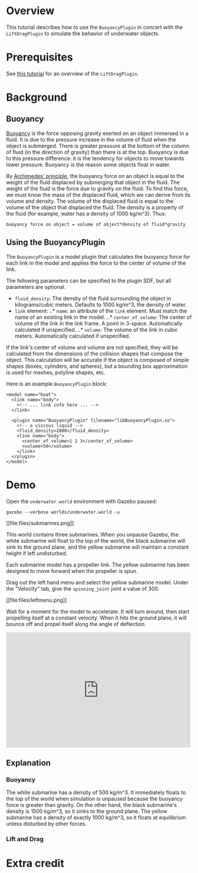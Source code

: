 # Overview

This tutorial describes how to use the `BuoyancyPlugin` in concert with the
`LiftDragPlugin` to simulate the behavior of underwater objects.

# Prerequisites
See [this tutorial](http://gazebosim.org/tutorials?tut=lift_drag&branch=lift_drag)
for an overview of the `LiftDragPlugin`.

# Background

## Buoyancy

[Buoyancy](http://en.wikipedia.org/wiki/Buoyancy) is the force opposing gravity
exerted on an object immersed in a fluid.
It is due to the pressure increase in the volume of fluid when the object is
submerged. There is greater pressure at the bottom of the column of fluid (in the
direction of gravity) than there is at the top. Buoyancy is due to this pressure
difference: it is the tendency for objects to move towards lower pressure. Buoyancy
is the reason some objects float in water.

By [Archimedes' principle](http://en.wikipedia.org/wiki/Archimedes%27_principle), 
the buoyancy force on an object is equal to the weight of the fluid displaced by
submerging that object in the fluid. The weight of the fluid is the force due to
gravity on the fluid. To find this force, we must know the mass of the displaced
fluid, which we can derive from its volume and density. The volume of the displaced
fluid is equal to the volume of the object that displaced the fluid. The density
is a property of the fluid (for example, water has a density of 1000 kg/m^3).
Thus:

~~~
buoyancy force on object = volume of object*density of fluid*gravity
~~~

## Using the BuoyancyPlugin
The `BuoyancyPlugin` is a model plugin that calculates the buoyancy force for each link
in the model and applies the force to the center of volume of the link.

The following parameters can be specified to the plugin SDF, but all parameters are optional.

* `fluid_density`: The density of the fluid surrounding the object in kilograms/cubic meters.
Defaults to 1000 kg/m^3, the density of water.
* `link` element:
..* `name`: an attribute of the `link` element. Must match the name of an existing link
in the model.
..* `center_of_volume`: The center of volume of the link in the link frame. A point in
3-space. Automatically calculated if unspecified.
..* `volume`: The volume of the link in cubic meters. Automatically calculated if unspecified.

If the link's center of volume and volume are not specified, they will be calculated
from the dimensions of the collision shapes that compose the object. This calculation
will be accurate if the object is composed of simple shapes (boxes, cylinders, and spheres),
but a bounding box approximation is used for meshes, polyline shapes, etc.

Here is an example `BuoyancyPlugin` block:

~~~
<model name="boat">
  <link name="body">
    <!-- ... link info here ... -->
  </link>

  <plugin name="BuoyancyPlugin" filename="libBuoyancyPlugin.so">
    <!-- a viscous liquid -->
    <fluid_density>2000</fluid_density>
    <link name="body">
      <center_of_volume>1 2 3</center_of_volume>
      <volume>50</volume>
    </link>
  </plugin>
</model>
~~~

# Demo
Open the `underwater.world` environment with Gazebo paused:

```
gazebo --verbose worlds/underwater.world -u
```

[[file:files/submarines.png]]

This world contains three submarines. When you unpause Gazebo, the white submarine
will float to the top of the world, the black submarine will sink to the ground
plane, and the yellow submarine will maintain a constant height if left undisturbed.

Each submarine model has a propeller link. The yellow submarine has been designed to
move forward when the propeller is spun.

Drag out the left hand menu and select the yellow submarine model. Under the
"Velocity" tab, give the `spinning_joint` joint a value of 300.

[[file:files/leftmenu.png]]

Wait for a moment for the model to accelerate. It will turn around, then start
propelling itself at a constant velocity. When it hits the ground plane, it will
bounce off and propel itself along the angle of deflection.

<iframe width="500" height="313" src="https://youtu.be/Y_y4iXy5YGk" frameborder="0" webkitallowfullscreen mozallowfullscreen allowfullscreen></iframe>

## Explanation

### Buoyancy
The white submarine has a density of 500 kg/m^3. It immediately floats to the
top of the world when simulation is unpaused because the buoyancy force is greater
than gravity. On the other hand, the black submarine's density is 1500 kg/m^3, so
it sinks to the ground plane. The yellow submarine has a density of exactly 1000
kg/m^3, so it floats at equilibrium unless disturbed by other forces.

### Lift and Drag

# Extra credit

